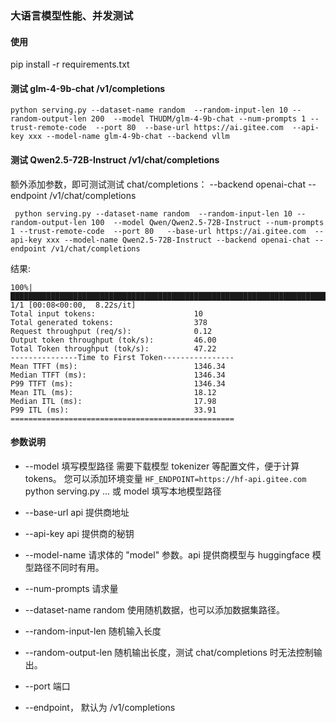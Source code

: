 ### 大语言模型性能、并发测试

#### 使用

pip install -r requirements.txt

#### 测试 glm-4-9b-chat /v1/completions

```
python serving.py --dataset-name random  --random-input-len 10 --random-output-len 200  --model THUDM/glm-4-9b-chat --num-prompts 1 --trust-remote-code  --port 80  --base-url https://ai.gitee.com  --api-key xxx --model-name glm-4-9b-chat --backend vllm
```

#### 测试 Qwen2.5-72B-Instruct /v1/chat/completions

额外添加参数，即可测试测试 chat/completions：
--backend openai-chat --endpoint /v1/chat/completions

```
 python serving.py --dataset-name random  --random-input-len 10 --random-output-len 100  --model Qwen/Qwen2.5-72B-Instruct --num-prompts 1 --trust-remote-code  --port 80   --base-url https://ai.gitee.com  --api-key xxx --model-name Qwen2.5-72B-Instruct --backend openai-chat --endpoint /v1/chat/completions
```

结果:
```
100%|████████████████████████████████████████████████████████████████████████████████████████████████████████████████████████████████████████████████████████| 1/1 [00:08<00:00,  8.22s/it]
Total input tokens:                      10
Total generated tokens:                  378
Request throughput (req/s):              0.12
Output token throughput (tok/s):         46.00
Total Token throughput (tok/s):          47.22
---------------Time to First Token----------------
Mean TTFT (ms):                          1346.34
Median TTFT (ms):                        1346.34
P99 TTFT (ms):                           1346.34
Mean ITL (ms):                           18.12
Median ITL (ms):                         17.98
P99 ITL (ms):                            33.91
==================================================
```

#### 参数说明
- --model 填写模型路径
需要下载模型 tokenizer 等配置文件，便于计算 tokens。
您可以添加环境变量 `HF_ENDPOINT=https://hf-api.gitee.com` python serving.py ...
或 model 填写本地模型路径

- --base-url api 提供商地址
- --api-key api 提供商的秘钥
- --model-name  请求体的 "model" 参数。api 提供商模型与 huggingface 模型路径不同时有用。
- --num-prompts  请求量
- --dataset-name random 使用随机数据，也可以添加数据集路径。
- --random-input-len 随机输入长度
- --random-output-len 随机输出长度，测试 chat/completions 时无法控制输出。
- --port 端口
- --endpoint， 默认为 /v1/completions